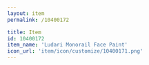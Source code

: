 ```yaml
---
layout: item
permalink: /10400172

title: Item
id: 10400172
item_name: 'Ludari Monorail Face Paint'
icon_url: 'item/icon/customize/10400171.png'
---
```

